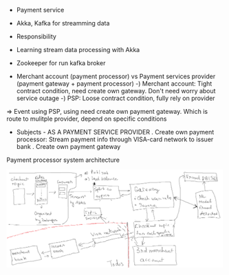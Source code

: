 * Payment service 
+ Akka, Kafka for streamming data 
* Responsibility
+ Learning stream data processing with Akka
+ Zookeeper for run kafka broker

+ Merchant account (payment processor) vs Payment services provider (payment gateway + payment processor) 
  -) Merchant account: Tight contract condition, need create own gateway. Don't need worry about service outage 
  -) PSP: Loose contract condition, fully rely on provider

 => Event using PSP, using need create own payment gateway. Which is route to mulitple provider, depend on specific
   conditions

+ Subjects - AS A PAYMENT SERVICE PROVIDER 
  . Create own payment processor: Stream payment info through VISA-card network to issuer bank
  . Create own payment gateway


Payment processor system architecture 

![alt text](https://raw.githubusercontent.com/datnguyenzzz/E_commerce_django/master/assets/payment_service_provider_architecture.png)